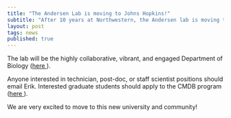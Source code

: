 ```yaml
---
title: "The Andersen Lab is moving to Johns Hopkins!"
subtitle: "After 10 years at Northwestern, the Andersen lab is moving to Johns Hopkins!"
layout: post
tags: news
published: true
---
```


The lab will be the highly collaborative, vibrant, and engaged Department of Biology (<a href="https://bio.jhu.edu/">here </a>). 

Anyone interested in technician, post-doc, or staff scientist positions should email Erik. Interested graduate students should apply to the CMDB program (<a href="https://cmdb.jhu.edu/">here </a>). 

We are very excited to move to this new university and community!